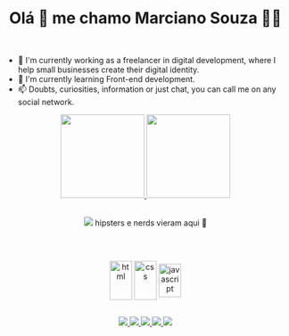 <h1 align='center'>
Olá 🖖 me chamo Marciano Souza 👨‍💻
  </h1>
<br>

<!--
**SouzaMe/SouzaMe** is a ✨ _special_ ✨ repository because its `README.md` (this file) appears on your GitHub profile.

Here are some ideas to get you started:-->
- 🔭  I'm currently working as a freelancer in digital development, where I help small businesses create their digital identity.
- 🌱  I'm currently learning Front-end development.
- 📫  Doubts, curiosities, information or just chat, you can call me on any social network. 
<div align="center">
  <a href="https://github.com/SouzaMe">
  <img height="150em" src="https://github-readme-stats.vercel.app/api?username=SouzaMe&show_icons=true&theme=dark&include_all_commits=true&count_private=true"/>
  <img height="150em" src="https://github-readme-stats.vercel.app/api/top-langs/?username=SouzaMe&layout=compact&langs_count=7&theme=dark"/>
</div>
  <br>
  <p align='center'>
  <a href="#"><img src="https://badges.pufler.dev/visits/SouzaMe/SouzaMe"></a>   hipsters e nerds vieram aqui 🙌
  </p>
  

  
  ##
  
  <div style="display: inline_block"><br>
  <p align='center'>
  <img align="center" alt="html" height="70" width="40"src="https://cdn.jsdelivr.net/gh/devicons/devicon/icons/html5/html5-original.svg"/>         
  <img align="center" alt="css" height="70" width="40" src="https://cdn.jsdelivr.net/gh/devicons/devicon/icons/css3/css3-original.svg">
  <img align="center" alt="javascript" height="60" width="40" src="https://cdn.jsdelivr.net/gh/devicons/devicon/icons/javascript/javascript-plain.svg">  
 </div>
   
  ##
 
<p align='center'>
  <a href="https://twitter.com/S0uza_Me" target="_blank"><img src="https://img.shields.io/badge/Twitter-1DA1F2?style=for-the-badge&logo=twitter&logoColor=white" target="_blank">
  </a>
  <a href="https://instagram.com/mah_instag" target="_blank"><img src="https://img.shields.io/badge/Instagram-E4405F?style=for-the-badge&logo=instagram&logoColor=white" target="_blank">
  </a>
  <a href="https://www.linkedin.com/in/marciano-souza/" target="_blank"><img src="https://img.shields.io/badge/LinkedIn-0077B5?style=for-the-badge&logo=linkedin&logoColor=white" target="_blank">
  </a>
  <a href="mailto:m22.souza@gmail.com"><img src="https://img.shields.io/badge/Gmail-D14836?style=for-the-badge&logo=gmail&logoColor=white" destino ="_blank">
  </a>
  <a href="https://contate.me/SouzaMe" target="_blank"><img src="https://img.shields.io/badge/WhatsApp-25D366?style=for-the-badge&logo=whatsapp&logoColor=white" target="_blank">
  </a>
  </p>
  
  




 
